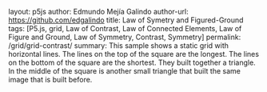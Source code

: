 layout: p5js
author: Edmundo Mejía Galindo
author-url: https://github.com/edgalindo
title: Law of Symetry and Figured-Ground
tags: [P5.js, grid, Law of Contrast, Law of Connected Elements, Law of Figure and Ground, Law of Symmetry, Contrast, Symmetry]
permalink: /grid/grid-contrast/
summary: This sample shows a static grid with horizontal lines. The lines on the top of the square are the longest. The lines on the bottom of the square are the shortest. They built together a triangle. In the middle of the square is another small triangle that built the same image that is built before.
